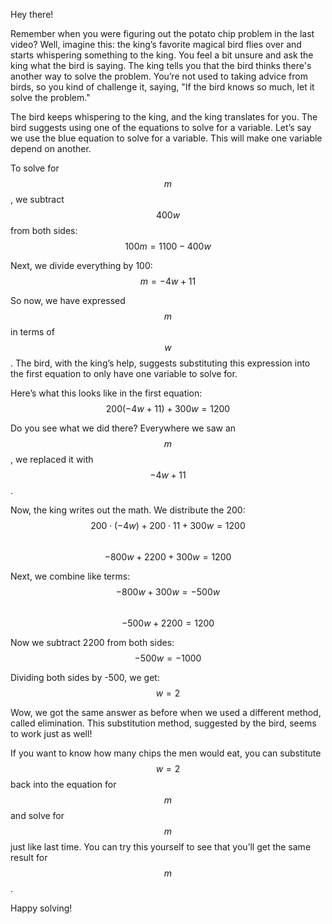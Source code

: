 Hey there! 

Remember when you were figuring out the potato chip problem in the last video? Well, imagine this: the king’s favorite magical bird flies over and starts whispering something to the king. You feel a bit unsure and ask the king what the bird is saying. The king tells you that the bird thinks there's another way to solve the problem. You’re not used to taking advice from birds, so you kind of challenge it, saying, "If the bird knows so much, let it solve the problem."

The bird keeps whispering to the king, and the king translates for you. The bird suggests using one of the equations to solve for a variable. Let’s say we use the blue equation to solve for a variable. This will make one variable depend on another.

To solve for $$m$$, we subtract $$400w$$ from both sides:  
$$100m = 1100 - 400w$$ 

Next, we divide everything by 100:  
$$m = -4w + 11$$

So now, we have expressed $$m$$ in terms of $$w$$. The bird, with the king’s help, suggests substituting this expression into the first equation to only have one variable to solve for.

Here’s what this looks like in the first equation:  
$$200(-4w + 11) + 300w = 1200$$

Do you see what we did there? Everywhere we saw an $$m$$, we replaced it with $$-4w + 11$$.

Now, the king writes out the math. We distribute the 200:  
$$200 \cdot (-4w) + 200 \cdot 11 + 300w = 1200$$  
$$-800w + 2200 + 300w = 1200$$

Next, we combine like terms:  
$$-800w + 300w = -500w$$  
$$-500w + 2200 = 1200$$

Now we subtract 2200 from both sides:  
$$-500w = -1000$$

Dividing both sides by -500, we get:  
$$w = 2$$

Wow, we got the same answer as before when we used a different method, called elimination. This substitution method, suggested by the bird, seems to work just as well!

If you want to know how many chips the men would eat, you can substitute $$w = 2$$ back into the equation for $$m$$ and solve for $$m$$ just like last time. You can try this yourself to see that you’ll get the same result for $$m$$.

Happy solving!